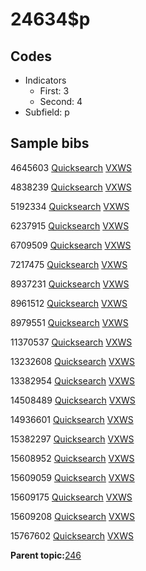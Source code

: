 # 24634$p

## Codes

-   Indicators
    -   First: 3
    -   Second: 4
-   Subfield: p

## Sample bibs

4645603 [Quicksearch](https://search.library.yale.edu/catalog/4645603) [VXWS](http://prodorbis.library.yale.edu:7014/vxws/GetHoldingsService?bibId=4645603)

4838239 [Quicksearch](https://search.library.yale.edu/catalog/4838239) [VXWS](http://prodorbis.library.yale.edu:7014/vxws/GetHoldingsService?bibId=4838239)

5192334 [Quicksearch](https://search.library.yale.edu/catalog/5192334) [VXWS](http://prodorbis.library.yale.edu:7014/vxws/GetHoldingsService?bibId=5192334)

6237915 [Quicksearch](https://search.library.yale.edu/catalog/6237915) [VXWS](http://prodorbis.library.yale.edu:7014/vxws/GetHoldingsService?bibId=6237915)

6709509 [Quicksearch](https://search.library.yale.edu/catalog/6709509) [VXWS](http://prodorbis.library.yale.edu:7014/vxws/GetHoldingsService?bibId=6709509)

7217475 [Quicksearch](https://search.library.yale.edu/catalog/7217475) [VXWS](http://prodorbis.library.yale.edu:7014/vxws/GetHoldingsService?bibId=7217475)

8937231 [Quicksearch](https://search.library.yale.edu/catalog/8937231) [VXWS](http://prodorbis.library.yale.edu:7014/vxws/GetHoldingsService?bibId=8937231)

8961512 [Quicksearch](https://search.library.yale.edu/catalog/8961512) [VXWS](http://prodorbis.library.yale.edu:7014/vxws/GetHoldingsService?bibId=8961512)

8979551 [Quicksearch](https://search.library.yale.edu/catalog/8979551) [VXWS](http://prodorbis.library.yale.edu:7014/vxws/GetHoldingsService?bibId=8979551)

11370537 [Quicksearch](https://search.library.yale.edu/catalog/11370537) [VXWS](http://prodorbis.library.yale.edu:7014/vxws/GetHoldingsService?bibId=11370537)

13232608 [Quicksearch](https://search.library.yale.edu/catalog/13232608) [VXWS](http://prodorbis.library.yale.edu:7014/vxws/GetHoldingsService?bibId=13232608)

13382954 [Quicksearch](https://search.library.yale.edu/catalog/13382954) [VXWS](http://prodorbis.library.yale.edu:7014/vxws/GetHoldingsService?bibId=13382954)

14508489 [Quicksearch](https://search.library.yale.edu/catalog/14508489) [VXWS](http://prodorbis.library.yale.edu:7014/vxws/GetHoldingsService?bibId=14508489)

14936601 [Quicksearch](https://search.library.yale.edu/catalog/14936601) [VXWS](http://prodorbis.library.yale.edu:7014/vxws/GetHoldingsService?bibId=14936601)

15382297 [Quicksearch](https://search.library.yale.edu/catalog/15382297) [VXWS](http://prodorbis.library.yale.edu:7014/vxws/GetHoldingsService?bibId=15382297)

15608952 [Quicksearch](https://search.library.yale.edu/catalog/15608952) [VXWS](http://prodorbis.library.yale.edu:7014/vxws/GetHoldingsService?bibId=15608952)

15609059 [Quicksearch](https://search.library.yale.edu/catalog/15609059) [VXWS](http://prodorbis.library.yale.edu:7014/vxws/GetHoldingsService?bibId=15609059)

15609175 [Quicksearch](https://search.library.yale.edu/catalog/15609175) [VXWS](http://prodorbis.library.yale.edu:7014/vxws/GetHoldingsService?bibId=15609175)

15609208 [Quicksearch](https://search.library.yale.edu/catalog/15609208) [VXWS](http://prodorbis.library.yale.edu:7014/vxws/GetHoldingsService?bibId=15609208)

15767602 [Quicksearch](https://search.library.yale.edu/catalog/15767602) [VXWS](http://prodorbis.library.yale.edu:7014/vxws/GetHoldingsService?bibId=15767602)

**Parent topic:**[246](../../tags/246/246.md)

